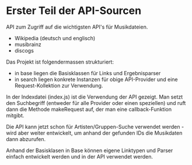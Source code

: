 # Erster Teil der API-Sourcen

API zum Zugriff auf die wichtigsten API's für Musikdateien.

- Wikipedia (deutsch und englisch)
- musibrainz
- discogs

Das Projekt ist folgendermassen strukturiert:

- in base liegen die Basisklassen für Links und Ergebnisparser
- in search liegen konkrete Instanzen für obige API-Provider und eine Request-Kollektion zur Verwendung.

In der Indexdatei (index.js) ist die Verwendung der API gezeigt.
Man setzt den Suchbegriff (entweder für alle Provider oder einen speziellen) und ruft dann die Methode makeRequest auf, der
man eine callback-Funktion mitgibt.

Die API kann jetzt schon für Artisten/Gruppen-Suche verwendet werden - wird aber weiter entwickelt, um anhand der gefunden 
IDs die Musikdaten dann abzurufen.

Anhand der Basisklasen in Base können eigene Linktypen und Parser einfach entwickelt werden und in der API verwendet werden.